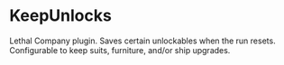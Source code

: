 # KeepUnlocks
Lethal Company plugin. Saves certain unlockables when the run resets. Configurable to keep suits, furniture, and/or ship upgrades.